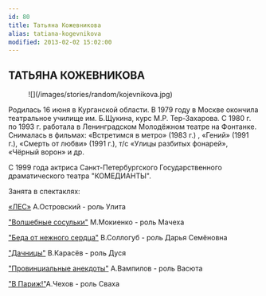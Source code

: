 ```yaml
---
id: 80
title: Татьяна Кожевникова
alias: tatiana-kogevnikova
modified: 2013-02-02 15:02:00
---
```


## ТАТЬЯНА КОЖЕВНИКОВА

<figure>
![](/images/stories/random/kojevnikova.jpg)
</figure>

Родилась 16 июня в Курганской области. В 1979 году в Москве окончила театральное училище им. Б.Щукина, курс М.Р. Тер-Захарова. С 1980 г. по 1993 г. работала в Ленинградском Молодёжном театре на Фонтанке. Снималась в фильмах: «Встретимся в метро» (1983 г.) , «Гений» (1991 г.), «Смерть от любви» (1991 г.), т/с «Улицы разбитых фонарей», «Чёрный ворон» и др.

С 1999 года актриса Санкт-Петербургского Государственного драматического театра "КОМЕДИАНТЫ".

Занята в спектаклях:

[«ЛЕС»](91-les.html) А.Островский - роль Улита

["Волшебные сосульки"](75-volshebnie-sosulki.html) М.Мокиенко - роль Мачеха

["Беда от нежного сердца"](39-beda-ot-neghnogo-serdca.html) В.Соллогуб - роль Дарья Семёновна

["Дачницы"](43-dachnici.html) В.Карасёв - роль Дуся

["Провинциальные анекдоты"](71-anekdoti.html) А.Вампилов - роль Васюта

["В Париж!"](41-v-paris.html)А.Чехов - роль Сваха


